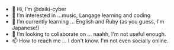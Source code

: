 - 👋 Hi, I’m @daiki-cyber
- 👀 I’m interested in ...music, Langage learning and coding
- 🌱 I’m currently learning ... English and Ruby (as you guess, I'm Japanese!)
- 💞️ I’m looking to collaborate on ... naahh, I'm not useful enough.
- 📫 How to reach me ... I don't know. I'm not even socially online.

<!---
daiki-cyber/daiki-cyber is a ✨ special ✨ repository because its `README.md` (this file) appears on your GitHub profile.
You can click the Preview link to take a look at your changes.
--->
